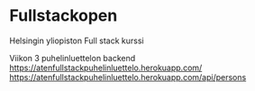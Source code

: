 # Fullstackopen
Helsingin yliopiston Full stack kurssi

Viikon 3 puhelinluettelon backend https://atenfullstackpuhelinluettelo.herokuapp.com/
https://atenfullstackpuhelinluettelo.herokuapp.com/api/persons
